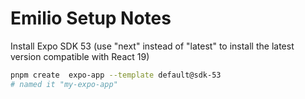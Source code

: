 


# Emilio Setup Notes

Install Expo SDK 53 (use "next" instead of "latest" to install the latest version compatible with React 19)

```bash
pnpm create  expo-app --template default@sdk-53
# named it "my-expo-app"
```





